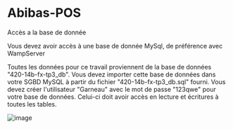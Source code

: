 # Abibas-POS

Accès a la base de donnée

Vous devez avoir accès à une base de donnée MySql, de préférence avec WampServer

Toutes les données pour ce travail proviennent de la base de données "420-14b-fx-tp3_db". Vous devez importer cette base de données dans votre SGBD MySQL à partir du fichier "420-14b-fx-tp3_db.sql" fourni. Vous devez créer l'utilisateur "Garneau" avec le mot de passe "123qwe" pour votre base de données. Celui-ci doit avoir accès en lecture et écritures à toutes les tables.


![image](https://user-images.githubusercontent.com/69645213/210115573-294b5e26-df31-487b-adb7-e9a486b0924a.png)
